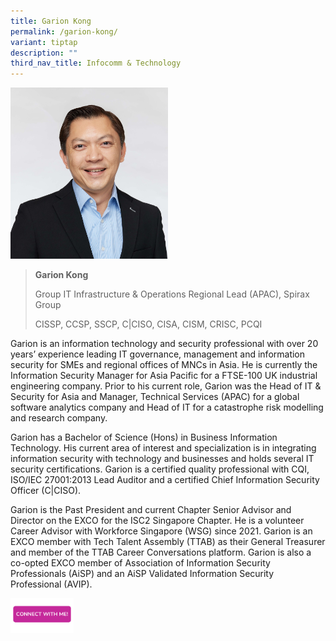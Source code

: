 ```yaml
---
title: Garion Kong
permalink: /garion-kong/
variant: tiptap
description: ""
third_nav_title: Infocomm & Technology
---
```

<p></p>
<div class="isomer-image-wrapper">
<img style="width: 50%;" height="auto" width="100%" alt="" src="/images/Profile Photos/Garion_Kong_2_copy.jpg">
</div>
<p></p>
<blockquote>
<p><strong>Garion Kong</strong>
</p>
<p>Group IT Infrastructure &amp; Operations Regional Lead (APAC), Spirax
Group</p>
<p>CISSP, CCSP, SSCP, C|CISO, CISA, CISM, CRISC, PCQI</p>
</blockquote>
<p></p>
<p></p>
<p>Garion is an information technology and security professional with over
20 years’ experience leading IT governance, management and information
security for SMEs and regional offices of MNCs in Asia. He is currently
the Information Security Manager for Asia Pacific for a FTSE-100 UK industrial
engineering company. Prior to his current role, Garion was the Head of
IT &amp; Security for Asia and Manager, Technical Services (APAC) for a
global software analytics company and Head of IT for a catastrophe risk
modelling and research company.</p>
<p>Garion has a Bachelor of Science (Hons) in Business Information Technology.
His current area of interest and specialization is in integrating information
security with technology and businesses and holds several IT security certifications.
Garion is a certified quality professional with CQI, ISO/IEC 27001:2013
Lead Auditor and a certified Chief Information Security Officer (C|CISO).</p>
<p>Garion is the Past President and current Chapter Senior Advisor and Director
on the EXCO for the ISC2 Singapore Chapter. He is a volunteer Career Advisor
with Workforce Singapore (WSG) since 2021. Garion is an EXCO member with
Tech Talent Assembly (TTAB) as their General Treasurer and member of the
TTAB Career Conversations platform. Garion is also a co-opted EXCO member
of Association of Information Security Professionals (AiSP) and an AiSP
Validated Information Security Professional (AVIP).</p>
<p></p>
<p></p><a class="isomer-image-wrapper" href="https://form.gov.sg/677f33ea97c6404aace448e7"><img style="width: 20%;" height="auto" width="100%" alt="" src="/images/CONNECT_WITH_ME.png"></a>
<p></p>